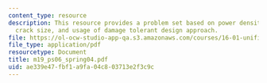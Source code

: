 ```yaml
---
content_type: resource
description: This resource provides a problem set based on power density, critical
  crack size, and usage of damage tolerant design approach.
file: https://ol-ocw-studio-app-qa.s3.amazonaws.com/courses/16-01-unified-engineering-i-ii-iii-iv-fall-2005-spring-2006/ae339e47fbf1a9fa04c803713e2f3c9c_m19_ps06_spring04.pdf
file_type: application/pdf
resourcetype: Document
title: m19_ps06_spring04.pdf
uid: ae339e47-fbf1-a9fa-04c8-03713e2f3c9c
---
```

